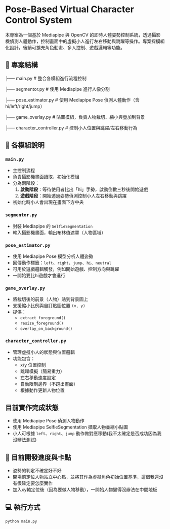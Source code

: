 # Pose-Based Virtual Character Control System

本專案為一個基於 Mediapipe 與 OpenCV 的即時人體姿勢控制系統，透過攝影機偵測人體動作，控制畫面中的虛擬小人進行左右移動與跳躍等操作。專案採模組化設計，後續可擴充角色動畫、多人控制、遊戲邏輯等功能。

## 📁 專案結構

├── main.py                    # 整合各模組進行流程控制

├── segmentor.py               # 使用 Mediapipe 進行人像分割

├── pose_estimator.py          # 使用 Mediapipe Pose 偵測人體動作（含 hi/left/right/jump）

├── game_overlay.py            # 貼圖模組，負責人物裁切、縮小與疊加到背景

├── character_controller.py    # 控制小人位置與跳躍/左右移動行為

## 📌 各模組說明

### `main.py`
- 主控制流程
- 負責攝影機畫面讀取、初始化模組
- 分為兩階段：
  1. **啟動階段**：等待使用者比出「hi」手勢，啟動倒數三秒後開始遊戲
  2. **遊戲階段**：開始透過姿勢偵測控制小人左右移動與跳躍
- 初始化時小人會出現在畫面下方中央

### `segmentor.py`
- 封裝 Mediapipe 的 `SelfieSegmentation`
- 輸入攝影機畫面，輸出布林值遮罩（人物區域）

### `pose_estimator.py`
- 使用 Mediapipe Pose 模型分析人體姿勢
- 回傳動作標籤：`left`、`right`、`jump`、`hi`、`neutral`
- 可用於遊戲邏輯觸發，例如開始遊戲、控制方向與跳躍
- 一開始要比hi遊戲才會進行

### `game_overlay.py`
- 將裁切後的前景（人物）貼到背景圖上
- 支援縮小比例與自訂貼圖位置 `(x, y)`
- 提供：
  - `extract_foreground()`
  - `resize_foreground()`
  - `overlay_on_background()`

### `character_controller.py`
- 管理虛擬小人的狀態與位置邏輯
- 功能包含：
  - x/y 位置控制
  - 跳躍模擬（簡易重力）
  - 左右移動速度設定
  - 自動限制邊界（不跑出畫面）
  - 根據動作更新人物位置

## 目前實作完成狀態

-  使用 Mediapipe Pose 偵測人物動作
- 使用 Mediapipe SelfieSegmentation 擷取人物並縮小貼圖
- 小人可根據 `left`、`right`、`jump` 動作做對應移動(我不太確定是否成功因為我沒辦法測試)

## 🚧 目前開發進度與卡點
- 姿勢的判定不確定好不好
- 開場前定位人物站立中心點，並將其作為虛擬角色初始位置基準，這個我還沒有很確定要怎麼實作
- 加入xy軸定位後（因為要做人物移動），一開始人物變得沒辦法在中間地板

## 💻 執行方式

```bash
python main.py
